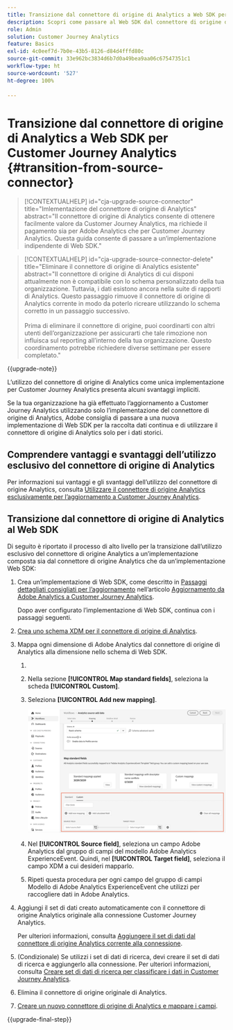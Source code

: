 ```yaml
---
title: Transizione dal connettore di origine di Analytics a Web SDK per Customer Journey Analytics
description: Scopri come passare al Web SDK dal connettore di origine di Analytics durante l’aggiornamento a Customer Journey Analytics
role: Admin
solution: Customer Journey Analytics
feature: Basics
exl-id: 4c0eef7d-7b0e-43b5-8126-d84d4fffd80c
source-git-commit: 33e962bc3834d6b7d0a49bea9aa06c67547351c1
workflow-type: ht
source-wordcount: '527'
ht-degree: 100%

---
```


# Transizione dal connettore di origine di Analytics a Web SDK per Customer Journey Analytics {#transition-from-source-connector}

<!-- markdownlint-disable MD034 -->

>[!CONTEXTUALHELP]
>id="cja-upgrade-source-connector"
>title="Imlementazione del connettore di origine di Analytics"
>abstract="Il connettore di origine di Analytics consente di ottenere facilmente valore da Customer Journey Analytics, ma richiede il pagamento sia per Adobe Analytics che per Customer Journey Analytics. Questa guida consente di passare a un’implementazione indipendente di Web SDK."

<!-- markdownlint-enable MD034 -->

<!-- markdownlint-disable MD034 -->

>[!CONTEXTUALHELP]
>id="cja-upgrade-source-connector-delete"
>title="Eliminare il connettore di origine di Analytics esistente"
>abstract="Il connettore di origine di Analytics di cui disponi attualmente non è compatibile con lo schema personalizzato della tua organizzazione. Tuttavia, i dati esistono ancora nella suite di rapporti di Analytics. Questo passaggio rimuove il connettore di origine di Analytics corrente in modo da poterlo ricreare utilizzando lo schema corretto in un passaggio successivo.<br><br>Prima di eliminare il connettore di origine, puoi coordinarti con altri utenti dell’organizzazione per assicurarti che tale rimozione non influisca sul reporting all’interno della tua organizzazione. Questo coordinamento potrebbe richiedere diverse settimane per essere completato."

<!-- markdownlint-enable MD034 -->

{{upgrade-note}}

L’utilizzo del connettore di origine di Analytics come unica implementazione per Customer Journey Analytics presenta alcuni svantaggi impliciti.

Se la tua organizzazione ha già effettuato l’aggiornamento a Customer Journey Analytics utilizzando solo l’implementazione del connettore di origine di Analytics, Adobe consiglia di passare a una nuova implementazione di Web SDK per la raccolta dati continua e di utilizzare il connettore di origine di Analytics solo per i dati storici.

## Comprendere vantaggi e svantaggi dell’utilizzo esclusivo del connettore di origine di Analytics

Per informazioni sui vantaggi e gli svantaggi dell’utilizzo del connettore di origine Analytics, consulta [Utilizzare il connettore di origine Analytics esclusivamente per l’aggiornamento a Customer Journey Analytics](/help/getting-started/cja-upgrade/cja-upgrade-alternative-source-connector.md).

## Transizione dal connettore di origine di Analytics al Web SDK

Di seguito è riportato il processo di alto livello per la transizione dall’utilizzo esclusivo del connettore di origine Analytics a un’implementazione composta sia dal connettore di origine Analytics che da un’implementazione Web SDK:

1. Crea un’implementazione di Web SDK, come descritto in [Passaggi dettagliati consigliati per l’aggiornamento](/help/getting-started/cja-upgrade/cja-upgrade-recommendations.md#detailed-recommended-upgrade-steps) nell’articolo [Aggiornamento da Adobe Analytics a Customer Journey Analytics](/help/getting-started/cja-upgrade/cja-upgrade-recommendations.md).

   Dopo aver configurato l’implementazione di Web SDK, continua con i passaggi seguenti.

1. [Crea uno schema XDM per il connettore di origine di Analytics](/help/getting-started/cja-upgrade/cja-upgrade-source-connector-schema.md).

1. Mappa ogni dimensione di Adobe Analytics dal connettore di origine di Analytics alla dimensione nello schema di Web SDK.

   1. 
      <!-- how do you get here -->

   1. Nella sezione **[!UICONTROL Map standard fields]**, seleziona la scheda **[!UICONTROL Custom]**.

   1. Seleziona **[!UICONTROL Add new mapping]**.

      ![mappa campi schema](assets/schema-mapping.png)

   1. Nel **[!UICONTROL Source field]**, seleziona un campo Adobe Analytics dal gruppo di campi del modello Adobe Analytics ExperienceEvent. Quindi, nel **[!UICONTROL Target field]**, seleziona il campo XDM a cui desideri mapparlo.

   1. Ripeti questa procedura per ogni campo del gruppo di campi Modello di Adobe Analytics ExperienceEvent che utilizzi per raccogliere dati in Adobe Analytics.

1. Aggiungi il set di dati creato automaticamente con il connettore di origine Analytics originale alla connessione Customer Journey Analytics.

   Per ulteriori informazioni, consulta [Aggiungere il set di dati dal connettore di origine Analytics corrente alla connessione](/help/getting-started/cja-upgrade/cja-upgrade-source-connector-dataset.md).

1. (Condizionale) Se utilizzi i set di dati di ricerca, devi creare il set di dati di ricerca e aggiungerlo alla connessione. Per ulteriori informazioni, consulta [Creare set di dati di ricerca per classificare i dati in Customer Journey Analytics](/help/getting-started/cja-upgrade/cja-upgrade-dataset-lookup.md).

1. Elimina il connettore di origine originale di Analytics. <!-- need to add steps somewhere about how to do this -->

1. [Creare un nuovo connettore di origine di Analytics e mappare i campi](/help/getting-started/cja-upgrade/cja-upgrade-source-connector.md).

{{upgrade-final-step}}
